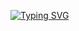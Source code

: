 [![Typing SVG](https://readme-typing-svg.herokuapp.com?font=roboto&color=0081eb&size=30&width=500&lines=PYTHON+CALCULATOR)](https://git.io/typing-svg)
